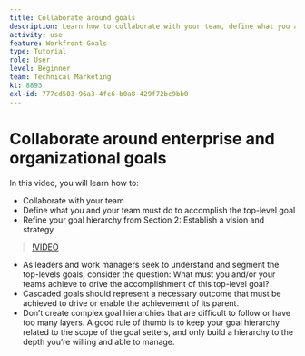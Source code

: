 ```yaml
---
title: Collaborate around goals
description: Learn how to collaborate with your team, define what you and your team must do to accomplish the top-level goal, and refine your goal hierarchy.
activity: use
feature: Workfront Goals
type: Tutorial
role: User
level: Beginner
team: Technical Marketing
kt: 8893
exl-id: 777cd503-96a3-4fc6-b0a8-429f72bc9bb0
---
```

# Collaborate around enterprise and organizational goals

In this video, you will learn how to:

* Collaborate with your team
* Define what you and your team must do to accomplish the top-level goal
* Refine your goal hierarchy from Section 2: Establish a vision and strategy

>[!VIDEO](https://video.tv.adobe.com/v/335187/?quality=12)

<!--
Pro-tips graphic
-->

* As leaders and work managers seek to understand and segment the top-levels goals, consider the question: What must you and/or your teams achieve to drive the accomplishment of this top-level goal?
* Cascaded goals should represent a necessary outcome that must be achieved to drive or enable the achievement of its parent.
* Don’t create complex goal hierarchies that are difficult to follow or have too many layers. A good rule of thumb is to keep your goal hierarchy related to the scope of the goal setters, and only build a hierarchy to the depth you’re willing and able to manage.

